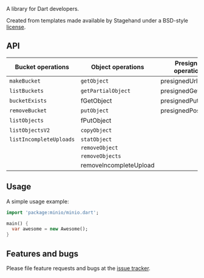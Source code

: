 A library for Dart developers.

Created from templates made available by Stagehand under a BSD-style
[license](https://github.com/dart-lang/stagehand/blob/master/LICENSE).

## API

| Bucket operations     	| Object operations      	| Presigned operations 	| Bucket Policy & Notification operations 	|
|-----------------------	|------------------------	|----------------------	|-----------------------------------------	|
| `makeBucket`           	| `getObject`            	| presignedUrl         	| getBucketNotification                   	|
| `listBuckets`          	| `getPartialObject`     	| presignedGetObject   	| setBucketNotification                   	|
| `bucketExists`         	| fGetObject             	| presignedPutObject   	| removeAllBucketNotification             	|
| `removeBucket`         	| `putObject`            	| presignedPostPolicy  	| getBucketPolicy                         	|
| `listObjects`          	| fPutObject             	|                      	| setBucketPolicy                         	|
| `listObjectsV2`        	| `copyObject`           	|                      	| listenBucketNotification                	|
| `listIncompleteUploads`	| `statObject`           	|                      	|                                         	|
|                       	| `removeObject`         	|                      	|                                         	|
|                       	| `removeObjects`        	|                      	|                                         	|
|                       	| removeIncompleteUpload 	|                      	|                                         	|

## Usage

A simple usage example:

```dart
import 'package:minio/minio.dart';

main() {
  var awesome = new Awesome();
}
```

## Features and bugs

Please file feature requests and bugs at the [issue tracker][tracker].

[tracker]: http://example.com/issues/replaceme
